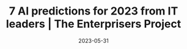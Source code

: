 ---
category:
- .nan
date: 2023-05-31
keyword_suggestion: no-code solution to your digital transformation
post_inspiration: https://enterprisersproject.com/article/2022/12/ai-predictions-2023
silot_terms: digital transformation
title: 7 AI predictions for 2023 from IT leaders | The Enterprisers Project
---